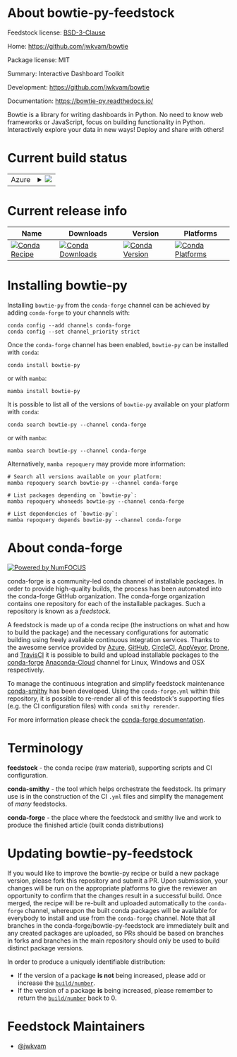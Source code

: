 About bowtie-py-feedstock
=========================

Feedstock license: [BSD-3-Clause](https://github.com/conda-forge/bowtie-py-feedstock/blob/main/LICENSE.txt)

Home: https://github.com/jwkvam/bowtie

Package license: MIT

Summary: Interactive Dashboard Toolkit

Development: https://github.com/jwkvam/bowtie

Documentation: https://bowtie-py.readthedocs.io/

Bowtie is a library for writing dashboards in Python. No need to know
web frameworks or JavaScript, focus on building functionality in Python.
Interactively explore your data in new ways! Deploy and share with others!


Current build status
====================


<table>
    
  <tr>
    <td>Azure</td>
    <td>
      <details>
        <summary>
          <a href="https://dev.azure.com/conda-forge/feedstock-builds/_build/latest?definitionId=110&branchName=main">
            <img src="https://dev.azure.com/conda-forge/feedstock-builds/_apis/build/status/bowtie-py-feedstock?branchName=main">
          </a>
        </summary>
        <table>
          <thead><tr><th>Variant</th><th>Status</th></tr></thead>
          <tbody><tr>
              <td>linux_64_python3.10.____cpython</td>
              <td>
                <a href="https://dev.azure.com/conda-forge/feedstock-builds/_build/latest?definitionId=110&branchName=main">
                  <img src="https://dev.azure.com/conda-forge/feedstock-builds/_apis/build/status/bowtie-py-feedstock?branchName=main&jobName=linux&configuration=linux%20linux_64_python3.10.____cpython" alt="variant">
                </a>
              </td>
            </tr><tr>
              <td>linux_64_python3.11.____cpython</td>
              <td>
                <a href="https://dev.azure.com/conda-forge/feedstock-builds/_build/latest?definitionId=110&branchName=main">
                  <img src="https://dev.azure.com/conda-forge/feedstock-builds/_apis/build/status/bowtie-py-feedstock?branchName=main&jobName=linux&configuration=linux%20linux_64_python3.11.____cpython" alt="variant">
                </a>
              </td>
            </tr><tr>
              <td>linux_64_python3.12.____cpython</td>
              <td>
                <a href="https://dev.azure.com/conda-forge/feedstock-builds/_build/latest?definitionId=110&branchName=main">
                  <img src="https://dev.azure.com/conda-forge/feedstock-builds/_apis/build/status/bowtie-py-feedstock?branchName=main&jobName=linux&configuration=linux%20linux_64_python3.12.____cpython" alt="variant">
                </a>
              </td>
            </tr><tr>
              <td>linux_64_python3.8.____cpython</td>
              <td>
                <a href="https://dev.azure.com/conda-forge/feedstock-builds/_build/latest?definitionId=110&branchName=main">
                  <img src="https://dev.azure.com/conda-forge/feedstock-builds/_apis/build/status/bowtie-py-feedstock?branchName=main&jobName=linux&configuration=linux%20linux_64_python3.8.____cpython" alt="variant">
                </a>
              </td>
            </tr><tr>
              <td>linux_64_python3.9.____cpython</td>
              <td>
                <a href="https://dev.azure.com/conda-forge/feedstock-builds/_build/latest?definitionId=110&branchName=main">
                  <img src="https://dev.azure.com/conda-forge/feedstock-builds/_apis/build/status/bowtie-py-feedstock?branchName=main&jobName=linux&configuration=linux%20linux_64_python3.9.____cpython" alt="variant">
                </a>
              </td>
            </tr><tr>
              <td>osx_64_python3.10.____cpython</td>
              <td>
                <a href="https://dev.azure.com/conda-forge/feedstock-builds/_build/latest?definitionId=110&branchName=main">
                  <img src="https://dev.azure.com/conda-forge/feedstock-builds/_apis/build/status/bowtie-py-feedstock?branchName=main&jobName=osx&configuration=osx%20osx_64_python3.10.____cpython" alt="variant">
                </a>
              </td>
            </tr><tr>
              <td>osx_64_python3.11.____cpython</td>
              <td>
                <a href="https://dev.azure.com/conda-forge/feedstock-builds/_build/latest?definitionId=110&branchName=main">
                  <img src="https://dev.azure.com/conda-forge/feedstock-builds/_apis/build/status/bowtie-py-feedstock?branchName=main&jobName=osx&configuration=osx%20osx_64_python3.11.____cpython" alt="variant">
                </a>
              </td>
            </tr><tr>
              <td>osx_64_python3.12.____cpython</td>
              <td>
                <a href="https://dev.azure.com/conda-forge/feedstock-builds/_build/latest?definitionId=110&branchName=main">
                  <img src="https://dev.azure.com/conda-forge/feedstock-builds/_apis/build/status/bowtie-py-feedstock?branchName=main&jobName=osx&configuration=osx%20osx_64_python3.12.____cpython" alt="variant">
                </a>
              </td>
            </tr><tr>
              <td>osx_64_python3.8.____cpython</td>
              <td>
                <a href="https://dev.azure.com/conda-forge/feedstock-builds/_build/latest?definitionId=110&branchName=main">
                  <img src="https://dev.azure.com/conda-forge/feedstock-builds/_apis/build/status/bowtie-py-feedstock?branchName=main&jobName=osx&configuration=osx%20osx_64_python3.8.____cpython" alt="variant">
                </a>
              </td>
            </tr><tr>
              <td>osx_64_python3.9.____cpython</td>
              <td>
                <a href="https://dev.azure.com/conda-forge/feedstock-builds/_build/latest?definitionId=110&branchName=main">
                  <img src="https://dev.azure.com/conda-forge/feedstock-builds/_apis/build/status/bowtie-py-feedstock?branchName=main&jobName=osx&configuration=osx%20osx_64_python3.9.____cpython" alt="variant">
                </a>
              </td>
            </tr><tr>
              <td>win_64_python3.10.____cpython</td>
              <td>
                <a href="https://dev.azure.com/conda-forge/feedstock-builds/_build/latest?definitionId=110&branchName=main">
                  <img src="https://dev.azure.com/conda-forge/feedstock-builds/_apis/build/status/bowtie-py-feedstock?branchName=main&jobName=win&configuration=win%20win_64_python3.10.____cpython" alt="variant">
                </a>
              </td>
            </tr><tr>
              <td>win_64_python3.11.____cpython</td>
              <td>
                <a href="https://dev.azure.com/conda-forge/feedstock-builds/_build/latest?definitionId=110&branchName=main">
                  <img src="https://dev.azure.com/conda-forge/feedstock-builds/_apis/build/status/bowtie-py-feedstock?branchName=main&jobName=win&configuration=win%20win_64_python3.11.____cpython" alt="variant">
                </a>
              </td>
            </tr><tr>
              <td>win_64_python3.12.____cpython</td>
              <td>
                <a href="https://dev.azure.com/conda-forge/feedstock-builds/_build/latest?definitionId=110&branchName=main">
                  <img src="https://dev.azure.com/conda-forge/feedstock-builds/_apis/build/status/bowtie-py-feedstock?branchName=main&jobName=win&configuration=win%20win_64_python3.12.____cpython" alt="variant">
                </a>
              </td>
            </tr><tr>
              <td>win_64_python3.8.____cpython</td>
              <td>
                <a href="https://dev.azure.com/conda-forge/feedstock-builds/_build/latest?definitionId=110&branchName=main">
                  <img src="https://dev.azure.com/conda-forge/feedstock-builds/_apis/build/status/bowtie-py-feedstock?branchName=main&jobName=win&configuration=win%20win_64_python3.8.____cpython" alt="variant">
                </a>
              </td>
            </tr><tr>
              <td>win_64_python3.9.____cpython</td>
              <td>
                <a href="https://dev.azure.com/conda-forge/feedstock-builds/_build/latest?definitionId=110&branchName=main">
                  <img src="https://dev.azure.com/conda-forge/feedstock-builds/_apis/build/status/bowtie-py-feedstock?branchName=main&jobName=win&configuration=win%20win_64_python3.9.____cpython" alt="variant">
                </a>
              </td>
            </tr>
          </tbody>
        </table>
      </details>
    </td>
  </tr>
</table>

Current release info
====================

| Name | Downloads | Version | Platforms |
| --- | --- | --- | --- |
| [![Conda Recipe](https://img.shields.io/badge/recipe-bowtie--py-green.svg)](https://anaconda.org/conda-forge/bowtie-py) | [![Conda Downloads](https://img.shields.io/conda/dn/conda-forge/bowtie-py.svg)](https://anaconda.org/conda-forge/bowtie-py) | [![Conda Version](https://img.shields.io/conda/vn/conda-forge/bowtie-py.svg)](https://anaconda.org/conda-forge/bowtie-py) | [![Conda Platforms](https://img.shields.io/conda/pn/conda-forge/bowtie-py.svg)](https://anaconda.org/conda-forge/bowtie-py) |

Installing bowtie-py
====================

Installing `bowtie-py` from the `conda-forge` channel can be achieved by adding `conda-forge` to your channels with:

```
conda config --add channels conda-forge
conda config --set channel_priority strict
```

Once the `conda-forge` channel has been enabled, `bowtie-py` can be installed with `conda`:

```
conda install bowtie-py
```

or with `mamba`:

```
mamba install bowtie-py
```

It is possible to list all of the versions of `bowtie-py` available on your platform with `conda`:

```
conda search bowtie-py --channel conda-forge
```

or with `mamba`:

```
mamba search bowtie-py --channel conda-forge
```

Alternatively, `mamba repoquery` may provide more information:

```
# Search all versions available on your platform:
mamba repoquery search bowtie-py --channel conda-forge

# List packages depending on `bowtie-py`:
mamba repoquery whoneeds bowtie-py --channel conda-forge

# List dependencies of `bowtie-py`:
mamba repoquery depends bowtie-py --channel conda-forge
```


About conda-forge
=================

[![Powered by
NumFOCUS](https://img.shields.io/badge/powered%20by-NumFOCUS-orange.svg?style=flat&colorA=E1523D&colorB=007D8A)](https://numfocus.org)

conda-forge is a community-led conda channel of installable packages.
In order to provide high-quality builds, the process has been automated into the
conda-forge GitHub organization. The conda-forge organization contains one repository
for each of the installable packages. Such a repository is known as a *feedstock*.

A feedstock is made up of a conda recipe (the instructions on what and how to build
the package) and the necessary configurations for automatic building using freely
available continuous integration services. Thanks to the awesome service provided by
[Azure](https://azure.microsoft.com/en-us/services/devops/), [GitHub](https://github.com/),
[CircleCI](https://circleci.com/), [AppVeyor](https://www.appveyor.com/),
[Drone](https://cloud.drone.io/welcome), and [TravisCI](https://travis-ci.com/)
it is possible to build and upload installable packages to the
[conda-forge](https://anaconda.org/conda-forge) [Anaconda-Cloud](https://anaconda.org/)
channel for Linux, Windows and OSX respectively.

To manage the continuous integration and simplify feedstock maintenance
[conda-smithy](https://github.com/conda-forge/conda-smithy) has been developed.
Using the ``conda-forge.yml`` within this repository, it is possible to re-render all of
this feedstock's supporting files (e.g. the CI configuration files) with ``conda smithy rerender``.

For more information please check the [conda-forge documentation](https://conda-forge.org/docs/).

Terminology
===========

**feedstock** - the conda recipe (raw material), supporting scripts and CI configuration.

**conda-smithy** - the tool which helps orchestrate the feedstock.
                   Its primary use is in the construction of the CI ``.yml`` files
                   and simplify the management of *many* feedstocks.

**conda-forge** - the place where the feedstock and smithy live and work to
                  produce the finished article (built conda distributions)


Updating bowtie-py-feedstock
============================

If you would like to improve the bowtie-py recipe or build a new
package version, please fork this repository and submit a PR. Upon submission,
your changes will be run on the appropriate platforms to give the reviewer an
opportunity to confirm that the changes result in a successful build. Once
merged, the recipe will be re-built and uploaded automatically to the
`conda-forge` channel, whereupon the built conda packages will be available for
everybody to install and use from the `conda-forge` channel.
Note that all branches in the conda-forge/bowtie-py-feedstock are
immediately built and any created packages are uploaded, so PRs should be based
on branches in forks and branches in the main repository should only be used to
build distinct package versions.

In order to produce a uniquely identifiable distribution:
 * If the version of a package **is not** being increased, please add or increase
   the [``build/number``](https://docs.conda.io/projects/conda-build/en/latest/resources/define-metadata.html#build-number-and-string).
 * If the version of a package **is** being increased, please remember to return
   the [``build/number``](https://docs.conda.io/projects/conda-build/en/latest/resources/define-metadata.html#build-number-and-string)
   back to 0.

Feedstock Maintainers
=====================

* [@jwkvam](https://github.com/jwkvam/)

